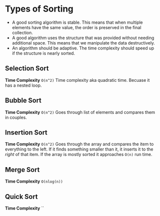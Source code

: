 # Types of Sorting

- A good sorting algorithm is stable. This means that when multiple elements have the same value, the order is preserved in the final collection.
- A good algorithm uses the structure that was provided without needing additional space. This means that we manipulate the data destructively.
- An algorithm should be adaptive. The time complexity should speed up if the structure is nearly sorted.

## Selection Sort

**Time Complexity** `O(n^2)`
Time complexity aka quadratic time. Becuase it has a nested loop.

## Bubble Sort

**Time Complexity** `O(n^2)`
Goes through list of elements and compares them in couples.

## Insertion Sort

**Time Complexity** `O(n^2)`
Goes through the array and compares the item to everything to the left. If it finds something smaller than it, it inserts it to the _right_ of that item. If the array is mostly sorted it approaches `O(n)` run time.

## Merge Sort

**Time Complexity** `O(nlog(n))`

## Quick Sort

**Time Complexity** ``
